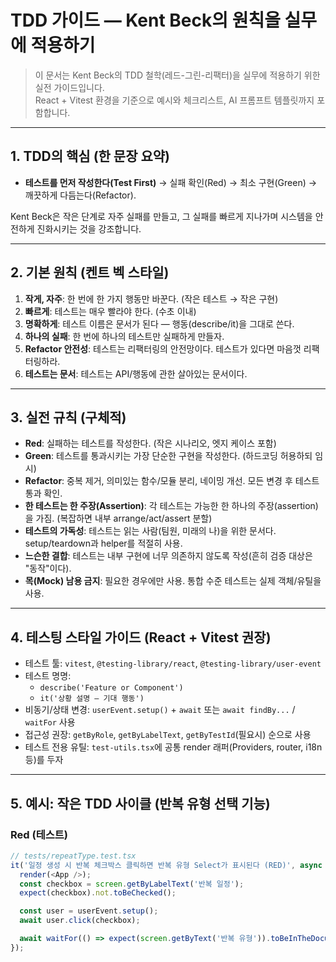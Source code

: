 # TDD 가이드 — Kent Beck의 원칙을 실무에 적용하기

> 이 문서는 Kent Beck의 TDD 철학(레드-그린-리팩터)을 실무에 적용하기 위한 실전 가이드입니다.  
> React + Vitest 환경을 기준으로 예시와 체크리스트, AI 프롬프트 템플릿까지 포함합니다.

---

## 1. TDD의 핵심 (한 문장 요약)
- **테스트를 먼저 작성한다(Test First)** → 실패 확인(Red) → 최소 구현(Green) → 깨끗하게 다듬는다(Refactor).

Kent Beck은 작은 단계로 자주 실패를 만들고, 그 실패를 빠르게 지나가며 시스템을 안전하게 진화시키는 것을 강조합니다.

---

## 2. 기본 원칙 (켄트 벡 스타일)
1. **작게, 자주**: 한 번에 한 가지 행동만 바꾼다. (작은 테스트 → 작은 구현)  
2. **빠르게**: 테스트는 매우 빨라야 한다. (수초 이내)  
3. **명확하게**: 테스트 이름은 문서가 된다 — 행동(describe/it)을 그대로 쓴다.  
4. **하나의 실패**: 한 번에 하나의 테스트만 실패하게 만들자.  
5. **Refactor 안전성**: 테스트는 리팩터링의 안전망이다. 테스트가 있다면 마음껏 리팩터링하라.  
6. **테스트는 문서**: 테스트는 API/행동에 관한 살아있는 문서이다.

---

## 3. 실전 규칙 (구체적)
- **Red**: 실패하는 테스트를 작성한다. (작은 시나리오, 엣지 케이스 포함)  
- **Green**: 테스트를 통과시키는 가장 단순한 구현을 작성한다. (하드코딩 허용하되 임시)  
- **Refactor**: 중복 제거, 의미있는 함수/모듈 분리, 네이밍 개선. 모든 변경 후 테스트 통과 확인.  
- **한 테스트는 한 주장(Assertion)**: 각 테스트는 가능한 한 하나의 주장(assertion)을 가짐. (복잡하면 내부 arrange/act/assert 분할)  
- **테스트의 가독성**: 테스트는 읽는 사람(팀원, 미래의 나)을 위한 문서다. setup/teardown과 helper를 적절히 사용.  
- **느슨한 결합**: 테스트는 내부 구현에 너무 의존하지 않도록 작성(흔히 검증 대상은 "동작"이다).  
- **목(Mock) 남용 금지**: 필요한 경우에만 사용. 통합 수준 테스트는 실제 객체/유틸을 사용.

---

## 4. 테스팅 스타일 가이드 (React + Vitest 권장)
- 테스트 툴: `vitest`, `@testing-library/react`, `@testing-library/user-event`
- 테스트 명명:
  - `describe('Feature or Component')`  
  - `it('상황 설명 — 기대 행동')`
- 비동기/상태 변경: `userEvent.setup()` + `await` 또는 `await findBy...` / `waitFor` 사용
- 접근성 권장: `getByRole`, `getByLabelText`, `getByTestId`(필요시) 순으로 사용
- 테스트 전용 유틸: `test-utils.tsx`에 공통 render 래퍼(Providers, router, i18n 등)를 두자

---

## 5. 예시: 작은 TDD 사이클 (반복 유형 선택 기능)
### Red (테스트)
```ts
// tests/repeatType.test.tsx
it('일정 생성 시 반복 체크박스 클릭하면 반복 유형 Select가 표시된다 (RED)', async () => {
  render(<App />);
  const checkbox = screen.getByLabelText('반복 일정');
  expect(checkbox).not.toBeChecked();

  const user = userEvent.setup();
  await user.click(checkbox);

  await waitFor(() => expect(screen.getByText('반복 유형')).toBeInTheDocument());
});
